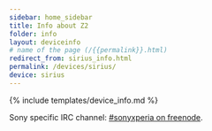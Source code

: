 ```yaml
---
sidebar: home_sidebar
title: Info about Z2
folder: info
layout: deviceinfo
# name of the page (/{{permalink}}.html)
redirect_from: sirius_info.html
permalink: /devices/sirius/
device: sirius
---
```

{% include templates/device_info.md %}

<p>Sony specific IRC channel: <a href="https://webchat.freenode.net/?channels=freexperia">#sonyxperia on freenode</a>.</p>
